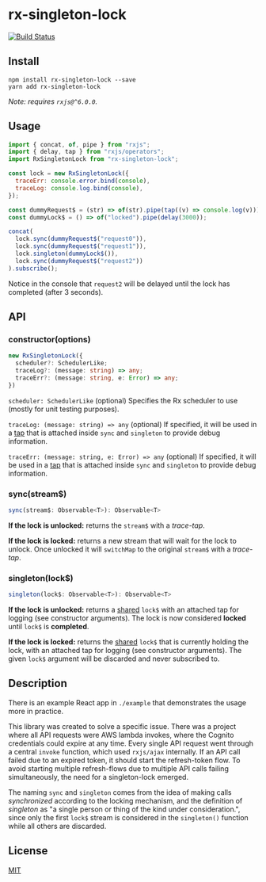 # rx-singleton-lock

[![Build Status](https://travis-ci.org/cskeppstedt/rx-singleton-lock.svg?branch=master)](https://travis-ci.org/cskeppstedt/rx-singleton-lock)

## Install

```
npm install rx-singleton-lock --save
yarn add rx-singleton-lock
```

_Note: requires `rxjs@^6.0.0`._

## Usage

```javascript
import { concat, of, pipe } from "rxjs";
import { delay, tap } from "rxjs/operators";
import RxSingletonLock from "rx-singleton-lock";

const lock = new RxSingletonLock({
  traceErr: console.error.bind(console),
  traceLog: console.log.bind(console),
});

const dummyRequest$ = (str) => of(str).pipe(tap((v) => console.log(v)));
const dummyLock$ = () => of("locked").pipe(delay(3000));

concat(
  lock.sync(dummyRequest$("request0")),
  lock.sync(dummyRequest$("request1")),
  lock.singleton(dummyLock$()),
  lock.sync(dummyRequest$("request2"))
).subscribe();
```

Notice in the console that `request2` will be delayed until the lock has completed
(after 3 seconds).

## API

### constructor(options)

```typescript
new RxSingletonLock({
  scheduler?: SchedulerLike;
  traceLog?: (message: string) => any;
  traceErr?: (message: string, e: Error) => any;
})
```

`scheduler: SchedulerLike` (optional) Specifies the Rx scheduler to use (mostly for unit testing purposes).

`traceLog: (message: string) => any` (optional) If specified, it will be used in a
[tap](https://rxjs.dev/api/operators/tap) that is attached inside `sync` and `singleton`
to provide debug information.

`traceErr: (message: string, e: Error) => any` (optional) If specified, it will be used in a
[tap](https://rxjs.dev/api/operators/tap) that is attached inside `sync` and `singleton`
to provide debug information.

### sync(stream$)

```javascript
sync(stream$: Observable<T>): Observable<T>
```

**If the lock is unlocked:** returns the `stream$` with a _trace-tap_.

**If the lock is locked:** returns a new stream that will wait for the lock to unlock.
Once unlocked it will `switchMap` to the original `stream$` with a _trace-tap_.

### singleton(lock$)

```javascript
singleton(lock$: Observable<T>): Observable<T>
```

**If the lock is unlocked:** returns a [shared](https://rxjs.dev/api/operators/share) `lock$`
with an attached tap for logging (see constructor arguments).
The lock is now considered **locked** until `lock$` is **completed**.

**If the lock is locked:** returns the [shared](https://rxjs.dev/api/operators/share) `lock$`
that is currently holding the lock, with an attached tap for logging (see constructor arguments).
The given `lock$` argument will be discarded and never subscribed to.

## Description

There is an example React app in `./example` that demonstrates the usage more in practice.

This library was created to solve a specific issue. There was a project where all API
requests were AWS lambda invokes, where the Cognito credentials could expire at any time.
Every single API request went through a central `invoke` function, which used `rxjs/ajax`
internally. If an API call failed due to an expired token, it should start the refresh-token
flow. To avoid starting multiple refresh-flows due to multiple API calls failing simultaneously,
the need for a singleton-lock emerged.

The naming `sync` and `singleton` comes from the idea of making calls _synchronized_ according
to the locking mechanism, and the definition of _singleton_ as "a single person or thing of the
kind under consideration.", since only the first `lock$` stream is considered in the `singleton()`
function while all others are discarded.

## License

[MIT](./LICENSE)
